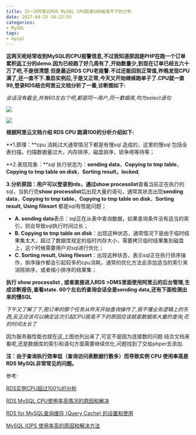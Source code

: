 ```yaml
---
title: 记一次阿里云RDS MySQL CPU跑满100居高不下的分析
date: 2017-04-25 18:22:55
categories:
- MySQL
tags:
- mysql
---
```


**这两天呢经常收到MySQL的CPU报警信息,不过我知道原因是PHP在跑一个订单累积返工分的demo.因为已经跑了好几周有了,开始数量少,到现在订单已经五六十万了吧,不是很清楚.但是最近RDS CPU老报警.不过还能回到正常值,昨晚发现CPU满了,还一直不下.重启实例后,于是又正常,今天又开始继续跑单子了.CPU就一直99,登录RDS结合阿里云文档分析了一番,诊断图如下:**

*会话没有截全,共有60左右个吧,都是同一用户,同一数据库,均为select语句*

![](http://ooz08pfj3.bkt.clouddn.com/QQ20170425140714.png)

![](http://ooz08pfj3.bkt.clouddn.com/QQ20170427102405.png)

**根据阿里云文档介绍 RDS CPU 跑满100的分析介绍如下:**

**1.原理：**cpu 消耗过大通常情况下都是有慢sql 造成的，这里的慢sql 包括全表扫描，扫描数据量过大，内存排序，磁盘排序，锁争用等待等；

**2.表现现象：**sql 执行状态为：**sending data**，**Copying to tmp table**，**Copying to tmp table on disk**，**Sorting result，locked**;

**3.分析原因：**用户可以登录到rds，通过**show processlist**查看当前正在执行的sql，当执行完**show processlist**后出现大量的语句，通常其状态出现**sending data**，**Copying to tmp table**，**Copying to tmp table on disk**，**Sorting result, Using filesort** 都是sql有性能问题；

- **A.  sending data**表示：sql正在从表中查询数据，如果查询条件没有适当的索引，则会导致sql执行时间过长；
- **B. Copying to tmp table on disk**：出现这种状态，通常情况下是由于临时结果集太大，超过了数据库规定的临时内存大小，需要拷贝临时结果集到磁盘上，这个时候需要用户对sql进行优化；
- **C. Sorting result, Using filesort**：出现这种状态，表示sql正在执行排序操作，排序操作都会引起较多的cpu消耗，通常的优化方法会添加适当的索引来消除排序，或者缩小排序的结果集；

**执行 show processlist , 或者直接进入RDS >DMS里面使用阿里云的后台管理,生成诊断报告,查看state. 60个左右的查询会话全是sending data,还有下面检测出来的慢SQL**

*下午又了解了下,跑订单的那个任务从昨天开始查询操作了,我不懂业务逻辑上的东西,反正应该可以确定这次引起CPU居高不下的原因应该就是数据库大量的查询,花的时间太长了*

因为服务器性能也就在这,上图也列出来了,可定不是因为连接数的问题.结合文档来看呢,还是数据库的索引和语句方面需要继续优化.问题找到了交给phper去添加.

**注：由于查询执行效率低（查询访问表数据行数多）而导致实例 CPU 使用率高是RDS MySQL非常常见的问题。** 

参考:

[RDS实例CPU超过100%的分析](https://help.aliyun.com/knowledge_detail/41684.html?spm=5176.7841698.2.11.mxnkJC)

[RDS MySQL CPU使用率高情况的原因和解决](https://help.aliyun.com/knowledge_detail/41715.html)

[RDS for MySQL查询缓存 (Query Cache) 的设置和使用](https://help.aliyun.com/knowledge_detail/41717.html)

[MySQL IOPS 使用率高的原因和解决方法](https://help.aliyun.com/document_detail/51807.html?spm=5176.7841860.6.829.tP92pw)
